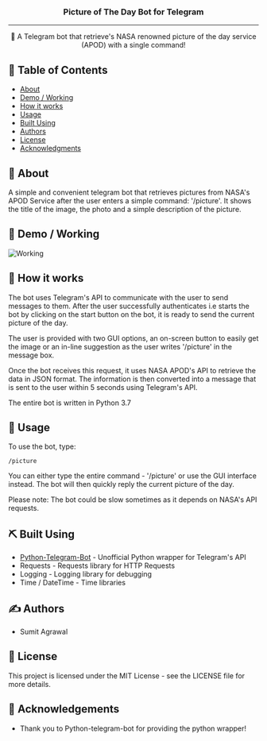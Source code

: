 <h3 align="center">Picture of The Day Bot for Telegram</h3>

---

<p align="center"> 🤖 A Telegram bot that retrieve's NASA renowned picture of the day service (APOD) with a single command!
    <br> 
</p>

## 📝 Table of Contents
+ [About](#about)
+ [Demo / Working](#demo)
+ [How it works](#working)
+ [Usage](#usage)
+ [Built Using](#built_using)
+ [Authors](#authors)
+ [License](#license)
+ [Acknowledgments](#acknowledgement)

## 🧐 About <a name = "about"></a>
A simple and convenient telegram bot that retrieves pictures from NASA's APOD Service after the user enters a simple command: '/picture'. It shows the title of the image, the photo and a simple description of the picture.

## 🎥 Demo / Working <a name = "demo"></a>
![Working](https://i.imgur.com/nVF8viS.gif)

## 💭 How it works <a name = "working"></a>

The bot uses Telegram's API to communicate with the user to send messages to them. After the user successfully authenticates i.e starts the bot by clicking on the start button on the bot, it is ready to send the current picture of the day. 

The user is provided with two GUI options, an on-screen button to easily get the image or an in-line suggestion as the user writes '/picture' in the message box. 

Once the bot receives this request, it uses NASA APOD's API to retrieve the data in JSON format. The information is then converted into a message that is sent to the user within 5 seconds using Telegram's API.

The entire bot is written in Python 3.7

## 🎈 Usage <a name = "usage"></a>

To use the bot, type:
```
/picture
```
You can either type the entire command - '/picture' or use the GUI interface instead.
The bot will then quickly reply the current picture of the day. 

Please note: The bot could be slow sometimes as it depends on NASA's API requests.

## ⛏️ Built Using <a name = "built_using"></a>
+ [Python-Telegram-Bot](https://python-telegram-bot.org/) - Unofficial Python wrapper for Telegram's API
+ Requests - Requests library for HTTP Requests
+ Logging - Logging library for debugging
+ Time / DateTime - Time libraries

## ✍️ Authors <a name = "authors"></a>
+ Sumit Agrawal

## 📗 License <a name = "license"></a>
This project is licensed under the MIT License - see the LICENSE file for more details.

## 🎉 Acknowledgements <a name = "acknowledgement"></a>
+ Thank you to Python-telegram-bot for providing the python wrapper!
